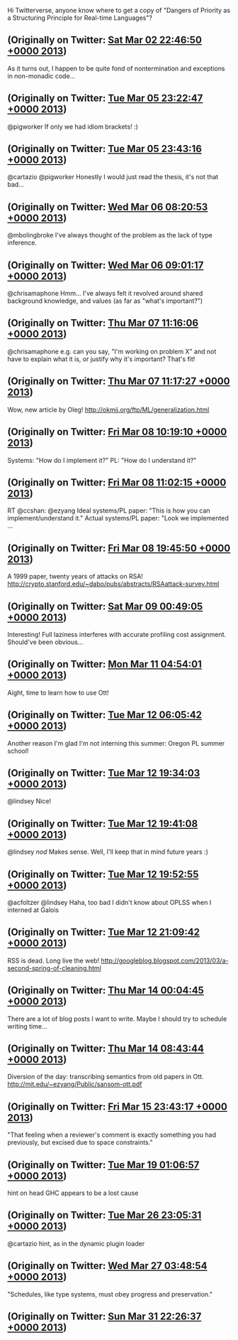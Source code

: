 Hi Twitterverse, anyone know where to get a copy of "Dangers of Priority as a Structuring Principle for Real-time Languages"?

(Originally on Twitter: [Sat Mar 02 22:46:50 +0000 2013](https://twitter.com/ezyang/status/307985376671313921))
----
As it turns out, I happen to be quite fond of nontermination and exceptions in non-monadic code...

(Originally on Twitter: [Tue Mar 05 23:22:47 +0000 2013](https://twitter.com/ezyang/status/309081585901248512))
----
@pigworker If only we had idiom brackets! :)

(Originally on Twitter: [Tue Mar 05 23:43:16 +0000 2013](https://twitter.com/ezyang/status/309086741405528064))
----
@cartazio @pigworker Honestly I would just read the thesis, it's not that bad...

(Originally on Twitter: [Wed Mar 06 08:20:53 +0000 2013](https://twitter.com/ezyang/status/309217003820965888))
----
@mbolingbroke I've always thought of the problem as the lack of type inference.

(Originally on Twitter: [Wed Mar 06 09:01:17 +0000 2013](https://twitter.com/ezyang/status/309227170520256512))
----
@chrisamaphone Hmm... I've always felt it revolved around shared background knowledge, and values (as far as "what's important?")

(Originally on Twitter: [Thu Mar 07 11:16:06 +0000 2013](https://twitter.com/ezyang/status/309623487687966720))
----
@chrisamaphone e.g. can you say, "I'm working on problem X" and not have to explain what it is, or justify why it's important? That's fit!

(Originally on Twitter: [Thu Mar 07 11:17:27 +0000 2013](https://twitter.com/ezyang/status/309623827304955904))
----
Wow, new article by Oleg! http://okmij.org/ftp/ML/generalization.html

(Originally on Twitter: [Fri Mar 08 10:19:10 +0000 2013](https://twitter.com/ezyang/status/309971546544435201))
----
Systems: "How do I implement it?" PL: "How do I understand it?"

(Originally on Twitter: [Fri Mar 08 11:02:15 +0000 2013](https://twitter.com/ezyang/status/309982390342803457))
----
RT @ccshan: @ezyang Ideal systems/PL paper: "This is how you can implement/understand it." Actual systems/PL paper: "Look we implemented ...

(Originally on Twitter: [Fri Mar 08 19:45:50 +0000 2013](https://twitter.com/ezyang/status/310114155086622720))
----
A 1999 paper, twenty years of attacks on RSA! http://crypto.stanford.edu/~dabo/pubs/abstracts/RSAattack-survey.html

(Originally on Twitter: [Sat Mar 09 00:49:05 +0000 2013](https://twitter.com/ezyang/status/310190468556271616))
----
Interesting! Full laziness interferes with accurate profiling cost assignment. Should've been obvious...

(Originally on Twitter: [Mon Mar 11 04:54:01 +0000 2013](https://twitter.com/ezyang/status/310976883107962881))
----
Aight, time to learn how to use Ott!

(Originally on Twitter: [Tue Mar 12 06:05:42 +0000 2013](https://twitter.com/ezyang/status/311357312835149824))
----
Another reason I'm glad I'm not interning this summer: Oregon PL summer school!

(Originally on Twitter: [Tue Mar 12 19:34:03 +0000 2013](https://twitter.com/ezyang/status/311560739393511425))
----
@lindsey Nice!

(Originally on Twitter: [Tue Mar 12 19:41:08 +0000 2013](https://twitter.com/ezyang/status/311562521955926018))
----
@lindsey *nod* Makes sense. Well, I'll keep that in mind future years :)

(Originally on Twitter: [Tue Mar 12 19:52:55 +0000 2013](https://twitter.com/ezyang/status/311565486699716608))
----
@acfoltzer @lindsey Haha, too bad I didn't know about OPLSS when I interned at Galois

(Originally on Twitter: [Tue Mar 12 21:09:42 +0000 2013](https://twitter.com/ezyang/status/311584809258471425))
----
RSS is dead. Long live the web! http://googleblog.blogspot.com/2013/03/a-second-spring-of-cleaning.html

(Originally on Twitter: [Thu Mar 14 00:04:45 +0000 2013](https://twitter.com/ezyang/status/311991253048885249))
----
There are a lot of blog posts I want to write. Maybe I should try to schedule writing time...

(Originally on Twitter: [Thu Mar 14 08:43:44 +0000 2013](https://twitter.com/ezyang/status/312121856431902720))
----
Diversion of the day: transcribing semantics from old papers in Ott. http://mit.edu/~ezyang/Public/sansom-ott.pdf

(Originally on Twitter: [Fri Mar 15 23:43:17 +0000 2013](https://twitter.com/ezyang/status/312710623832182784))
----
"That feeling when a reviewer's comment is exactly something you had previously, but excised due to space constraints."

(Originally on Twitter: [Tue Mar 19 01:06:57 +0000 2013](https://twitter.com/ezyang/status/313818844722499584))
----
hint on head GHC appears to be a lost cause

(Originally on Twitter: [Tue Mar 26 23:05:31 +0000 2013](https://twitter.com/ezyang/status/316687387151446016))
----
@cartazio hint, as in the dynamic plugin loader

(Originally on Twitter: [Wed Mar 27 03:48:54 +0000 2013](https://twitter.com/ezyang/status/316758700738109440))
----
"Schedules, like type systems, must obey progress and preservation."

(Originally on Twitter: [Sun Mar 31 22:26:37 +0000 2013](https://twitter.com/ezyang/status/318489538295107584))
----
